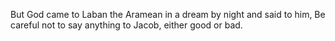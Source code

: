 But God came to Laban the Aramean in a dream by night and said to him, Be careful not to say anything to Jacob, either good or bad.
